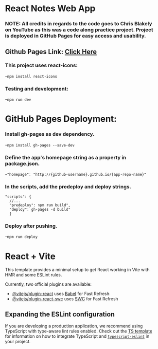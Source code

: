# React Notes Web App

### NOTE: All credits in regards to the code goes to Chris Blakely on YouTube as this was a code along practice project. Project is deployed in GitHub Pages for easy access and usability.

## Github Pages Link: [Click Here](https://kr0ma-git.github.io/react-notes-app/)

### This project uses react-icons:

-`npm install react-icons`

### Testing and development:

-`npm run dev`

# GitHub Pages Deployment:

### Install gh-pages as dev dependency.

-`npm install gh-pages --save-dev`

### Define the app's homepage string as a property in package.json.

-`"homepage": "http://{github-username}.github.io/{app-repo-name}"`

### In the scripts, add the predeploy and deploy strings.

```
"scripts": {
  //...
  "predeploy": npm run build",
  "deploy": gh-pages -d build"
  }
```

### Deploy after pushing.

-`npm run deploy`

# React + Vite

This template provides a minimal setup to get React working in Vite with HMR and some ESLint rules.

Currently, two official plugins are available:

- [@vitejs/plugin-react](https://github.com/vitejs/vite-plugin-react/blob/main/packages/plugin-react) uses [Babel](https://babeljs.io/) for Fast Refresh
- [@vitejs/plugin-react-swc](https://github.com/vitejs/vite-plugin-react/blob/main/packages/plugin-react-swc) uses [SWC](https://swc.rs/) for Fast Refresh

## Expanding the ESLint configuration

If you are developing a production application, we recommend using TypeScript with type-aware lint rules enabled. Check out the [TS template](https://github.com/vitejs/vite/tree/main/packages/create-vite/template-react-ts) for information on how to integrate TypeScript and [`typescript-eslint`](https://typescript-eslint.io) in your project.
